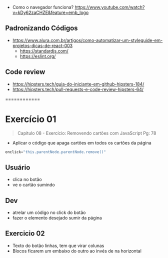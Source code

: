 - Como o navegador funciona? https://www.youtube.com/watch?v=kDy62zaCHZE&feature=emb_logo

## Padronizando Códigos
- https://www.alura.com.br/artigos/como-automatizar-um-styleguide-em-projetos-dicas-de-react-003
    - https://standardjs.com/
    - https://eslint.org/

## Code review
- https://hipsters.tech/guia-do-iniciante-em-github-hipsters-184/
- https://hipsters.tech/pull-requests-e-code-review-hipsters-64/

============

# Exercício 01
> Capitulo 08 - Exercício: Removendo cartões com JavaScript
Pg: 78

- Aplicar o código que apaga cartões em todos os cartões da página
```js
onclick="this.parentNode.parentNode.remove()"
```

## Usuário
- clica no botão
- ve o cartão sumindo 

## Dev
- atrelar um código no click do botão
- fazer o elemento desejado sumir da página


## Exercicio 02
- Texto do botão linhas, tem que virar colunas
- Blocos ficarem um embaixo do outro ao invés de na horizontal
